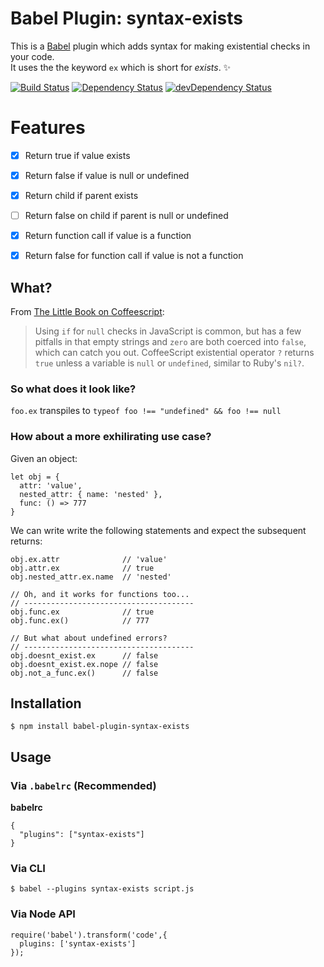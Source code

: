 # Babel Plugin: syntax-exists
This is a <a href="https://babeljs.io">Babel</a> plugin which adds syntax for making existential checks in your code.  
It uses the the keyword `ex` which is short for *exists*. :sparkles:  
  
[![Build Status](https://travis-ci.org/rongierlach/babel-plugin-syntax-exists.svg?branch=master)](https://travis-ci.org/rongierlach/babel-plugin-syntax-exists) [![Dependency Status](https://david-dm.org/rongierlach/babel-plugin-syntax-exists.svg)](https://david-dm.org/rongierlach/babel-plugin-syntax-exists) [![devDependency Status](https://david-dm.org/rongierlach/babel-plugin-syntax-exists/dev-status.svg)](https://david-dm.org/rongierlach/babel-plugin-syntax-exists#info=devDependencies)

# Features
- [x] Return true if value exists
- [x] Return false if value is null or undefined
- [x] Return child if parent exists
- [ ] Return false on child if parent is null or undefined
- [x] Return function call if value is a function
- [x] Return false for function call if value is not a function


## What?
From <a href="https://arcturo.github.io/library/coffeescript/index.html">The Little Book on Coffeescript</a>:
> Using `if` for `null` checks in JavaScript is common, but has a few pitfalls in that empty strings and `zero` are both coerced into `false`, which can catch you out. CoffeeScript existential operator `?` returns `true` unless a variable is `null` or `undefined`, similar to Ruby's `nil?`.  

### So what does it look like?
`foo.ex` transpiles to `typeof foo !== "undefined" && foo !== null`
### How about a more exhilirating use case?
Given an object:
```
let obj = {
  attr: 'value',
  nested_attr: { name: 'nested' },
  func: () => 777
}
```
We can write write the following statements and expect the subsequent returns:
```
obj.ex.attr              // 'value'
obj.attr.ex              // true
obj.nested_attr.ex.name  // 'nested'

// Oh, and it works for functions too...
// --------------------------------------
obj.func.ex              // true
obj.func.ex()            // 777

// But what about undefined errors?
// --------------------------------------
obj.doesnt_exist.ex      // false
obj.doesnt_exist.ex.nope // false
obj.not_a_func.ex()      // false
```
## Installation
`$ npm install babel-plugin-syntax-exists`

## Usage
### Via **`.babelrc`** (Recommended)
**babelrc**
```
{
  "plugins": ["syntax-exists"]
}
```

### Via CLI
`$ babel --plugins syntax-exists script.js`

### Via Node API
```
require('babel').transform('code',{
  plugins: ['syntax-exists']
});
```
